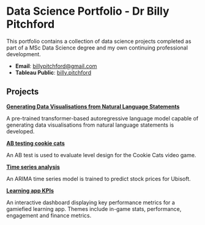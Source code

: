 # Data Science Portfolio - Dr Billy Pitchford

This portfolio contains a collection of data science projects completed as part of a MSc Data Science degree and my own continuing professional development.

- **Email**: [billypitchford@gmail.com](billypitchford@googlemail.com)
- **Tableau Public**: [billy.pitchford](https://public.tableau.com/app/profile/billy.pitchford)

## Projects

**[Generating Data Visualisations from
Natural Language Statements](https://github.com/earth1987/Generating-Data-Visualisations-from-Natural-Language-Statements)**

A pre-trained transformer-based autoregressive language model capable of generating data visualisations from natural language statements is developed.

**[AB testing cookie cats](https://github.com/earth1987/ab-testing-cookie-cats)**

An AB test is used to evaluate level design for the Cookie Cats video game.

**[Time series analysis](https://github.com/earth1987/time-series-stock-prices)**

An ARIMA time series model is trained to predict stock prices for Ubisoft.

**[Learning app KPIs](https://public.tableau.com/views/LearningappKPIs/GameKPIs?:language=en-US&:display_count=n&:origin=viz_share_link)**

An interactive dashboard displaying key performance metrics for a gamiefied learning app. Themes include in-game stats, performance, engagement and finance metrics.
